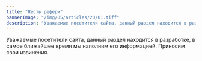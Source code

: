 ```yaml
---
title: "Жесты рефери"
bannerImage: "/img/05/articles/20/01.tiff"
description: "Уважаемые посетители сайта, данный раздел находится в разработке, в самое ближайшее время мы наполним его информацией. Приносим свои извинения."
---
```


Уважаемые посетители сайта, данный раздел находится в разработке, в самое ближайшее время мы наполним его информацией. Приносим свои извинения.
